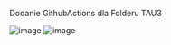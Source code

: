 Dodanie GithubActions dla Folderu TAU3

![image](https://github.com/user-attachments/assets/2b95877f-3a91-4539-8f8e-e2b4b1e7cd81)
![image](https://github.com/user-attachments/assets/cf4f57f7-689b-46e9-8ba3-1b3b826bd366)


